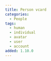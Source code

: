 ```yaml
---
title: Person vcard
categories:
  - People
tags:
  - human
  - individual
  - avatar
  - user
  - account
added: 1.10.0
---
```

